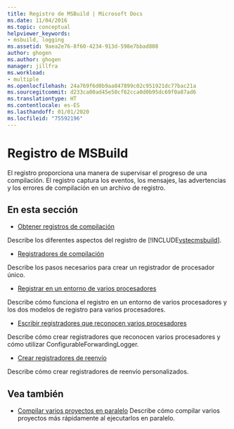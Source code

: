 ```yaml
---
title: Registro de MSBuild | Microsoft Docs
ms.date: 11/04/2016
ms.topic: conceptual
helpviewer_keywords:
- msbuild, logging
ms.assetid: 9aea2e76-8f60-4234-913d-598e7bbad808
author: ghogen
ms.author: ghogen
manager: jillfra
ms.workload:
- multiple
ms.openlocfilehash: 24a769f6d0b9aa847899c02c951921dc77bac21a
ms.sourcegitcommit: d233ca00ad45e50cf62cca0d0b95dc69f0a87ad6
ms.translationtype: HT
ms.contentlocale: es-ES
ms.lasthandoff: 01/01/2020
ms.locfileid: "75592196"
---
```

# <a name="logging-in-msbuild"></a>Registro de MSBuild
El registro proporciona una manera de supervisar el progreso de una compilación. El registro captura los eventos, los mensajes, las advertencias y los errores de compilación en un archivo de registro.

## <a name="in-this-section"></a>En esta sección
- [Obtener registros de compilación](../msbuild/obtaining-build-logs-with-msbuild.md)

 Describe los diferentes aspectos del registro de [!INCLUDE[vstecmsbuild](../extensibility/internals/includes/vstecmsbuild_md.md)].

- [Registradores de compilación](../msbuild/build-loggers.md)

 Describe los pasos necesarios para crear un registrador de procesador único.

- [Registrar en un entorno de varios procesadores](../msbuild/logging-in-a-multi-processor-environment.md)

 Describe cómo funciona el registro en un entorno de varios procesadores y los dos modelos de registro para varios procesadores.

- [Escribir registradores que reconocen varios procesadores](../msbuild/writing-multi-processor-aware-loggers.md)

 Describe cómo crear registradores que reconocen varios procesadores y cómo utilizar ConfigurableForwardingLogger.

- [Crear registradores de reenvío](../msbuild/creating-forwarding-loggers.md)

 Describe cómo crear registradores de reenvío personalizados.

## <a name="see-also"></a>Vea también
- [Compilar varios proyectos en paralelo](../msbuild/building-multiple-projects-in-parallel-with-msbuild.md) Describe cómo compilar varios proyectos más rápidamente al ejecutarlos en paralelo.
